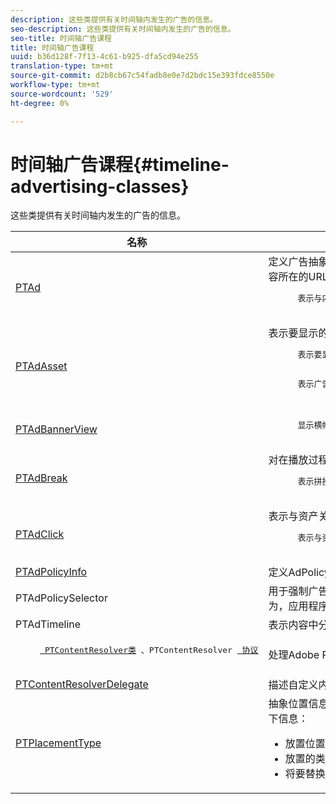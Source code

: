 ```yaml
---
description: 这些类提供有关时间轴内发生的广告的信息。
seo-description: 这些类提供有关时间轴内发生的广告的信息。
seo-title: 时间轴广告课程
title: 时间轴广告课程
uuid: b36d128f-7f13-4c61-b925-dfa5cd94e255
translation-type: tm+mt
source-git-commit: d2b8cb67c54fadb8e0e7d2bdc15e393fdce8550e
workflow-type: tm+mt
source-wordcount: '529'
ht-degree: 0%

---
```



# 时间轴广告课程{#timeline-advertising-classes}

这些类提供有关时间轴内发生的广告的信息。

<table frame="all" colsep="1" rowsep="1" id="table_1A59E777BA99466793D586286F19E933"> 
 <thead> 
  <tr rowsep="1"> 
   <th colname="1" class="entry"> 名称 </th> 
   <th colname="2" class="entry"> 说明 </th> 
  </tr> 
 </thead>
 <tbody> 
  <tr rowsep="1"> 
   <td colname="1"><a href="https://help.adobe.com/en_US/primetime/api/psdk/appledoc/Classes/PTAd.html" format="html" scope="external"> PTAd</a> </td> 
   <td colname="2">定义广告抽象并包含所有广告信息的类。 它由唯一ID、持续时间和MediaResource定义。 MediaResource包含实际广告内容所在的URL。 
    <pre>
      表示与内容拼接的主线性资产。 它可以选择包含必须与线性资产一起显示的配套资产的数组。
    </pre> </td> 
  </tr> 
  <tr rowsep="1"> 
   <td colname="1"> <a href="https://help.adobe.com/en_US/primetime/api/psdk/appledoc/Classes/PTAdAsset.html" format="html" scope="external"> PTAdAsset</a> </td> 
   <td colname="2">表示要显示的资产的类。 
    <pre>
      表示要显示的资产。
    </pre> 
    <pre>
      表示广告资产的类。
    </pre> </td> 
  </tr> 
  <tr rowsep="1"> 
   <td colname="1"><a href="https://help.adobe.com/en_US/primetime/api/psdk/appledoc/Classes/PTAdBannerView.html" format="html" scope="external"> PTAdBannerView</a> </td> 
   <td colname="2">
    <pre>
      显示横幅资产。 您的应用程序必须创建此实用程序类的新实例，设置横幅资源，并将其添加到视图。 横幅的印象和点击跟踪由此类在内部管理。
    </pre> </td> 
  </tr> 
  <tr rowsep="1"> 
   <td colname="1"> <a href="https://help.adobe.com/en_US/primetime/api/psdk/appledoc/Classes/PTAdBreak.html" format="html" scope="external"> PTAdBreak</a> </td> 
   <td colname="2">对在播放过程中某个时刻将播放的多个广告提供统一视图的类。 
    <pre>
      表示拼接到内容中的连续广告序列。
    </pre> </td> 
  </tr> 
  <tr rowsep="1"> 
   <td colname="1"> <a href="https://help.adobe.com/en_US/primetime/api/psdk/appledoc/Classes/PTAdClick.html" format="html" scope="external"> PTAdClick</a> </td> 
   <td colname="2">表示与资产关联的单击实例的类。 此实例包含有关点进URL和标题的信息，这些信息可用于向用户提供其他信息。 
    <pre>
      表示与资产关联的单击实例。 此实例包含有关点进URL和标题的信息，这些信息可用于向用户提供其他信息。
    </pre> </td> 
  </tr> 
  <tr rowsep="1"> 
   <td colname="1"><a href="https://help.adobe.com/en_US/primetime/api/psdk/appledoc/Classes/PTAdPolicyInfo.html" format="html" scope="external"> PTAdPolicyInfo</a> </td> 
   <td colname="2"> 定义AdPolicySelector API调用属性的协议。 这些属性提供用于强制实施每个广告行为的上下文。 </td> 
  </tr> 
  <tr rowsep="1"> 
   <td colname="1">PTAdPolicySelector</td> 
   <td colname="2"> 用于强制广告行为的广告策略选择器协议。 通过实现所有必需的方法，或通过扩展现有默认策略选择器类来自定义特定行为，应用程序可以符合此协议。 </td> 
  </tr> 
  <tr rowsep="1"> 
   <td colname="1"> PTAdTimeline</td> 
   <td colname="2"> 表示内容中分段的时间轴的类。 </td> 
  </tr> 
  <tr rowsep="1"> 
   <td colname="1"> 
    <pre>
     <a href="https://help.adobe.com/en_US/primetime/api/psdk/appledoc/Classes/PTContentResolver.html" format="html" scope="external"> PTContentResolver类</a> 、PTContentResolver <a href="https://help.adobe.com/en_US/primetime/api/psdk/appledoc/Protocols/PTContentResolver.html" format="html" scope="external"> 协议</a>
    </pre> </td> 
   <td colname="2"> 处理Adobe Primetime广告决策流程中广告解析部分的类。 </td> 
  </tr> 
  <tr rowsep="1"> 
   <td colname="1"><a href="https://help.adobe.com/en_US/primetime/api/psdk/appledoc/Protocols/PTContentResolverDelegate.html" format="html" scope="external"> PTContentResolverDelegate</a> </td> 
   <td colname="2"> 描述自定义内容解析程序(PTContentResolver <span class="codeph"></span> )用来向委派内容解析状态的方法的协议。 </td> 
  </tr> 
  <tr rowsep="0"> 
   <td colname="1"> <a href="https://help.adobe.com/en_US/primetime/api/psdk/appledoc/Constants/PTPlacementType.html" format="html" scope="external"> PTPlacementType</a> </td> 
   <td colname="2">抽象位置信息请求的类。 每个已解析的广告都必须附加一个位置信息。 位置信息描述广告在时间轴上的放置位置。 它包含以下信息： 
    <ul id="ul_A9105A78F0C24488BCD5E3F2EE62A3EE"> 
     <li id="li_01E968A4330D4B40BA1EB6F4A6000FFD">放置位置（毫秒） </li> 
     <li id="li_A3DC9498BEE14FBA9E7A5D26874F3984">放置的类型（前滚、中滚或后滚） </li> 
     <li id="li_4B9094DD318B4792854A377CC6064232">将要替换的主内容块的持续时间 </li> 
    </ul> </td> 
  </tr> 
 </tbody> 
</table>

